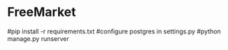 # FreeMarket


#pip install -r requirements.txt
#configure postgres in settings.py
#python manage.py runserver
